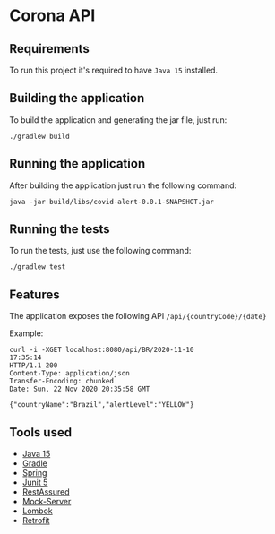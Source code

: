 # Corona API

## Requirements
To run this project it's required to have `Java 15` installed.


## Building the application
To build the application and generating the jar file, just run:

```
./gradlew build
```

## Running the application
After building the application just run the following command:
```
java -jar build/libs/covid-alert-0.0.1-SNAPSHOT.jar
```

## Running the tests
To run the tests, just use the following command:

```
./gradlew test
```

## Features
The application exposes the following API `/api/{countryCode}/{date}`

Example:
```
curl -i -XGET localhost:8080/api/BR/2020-11-10                                                                                                                     17:35:14
HTTP/1.1 200
Content-Type: application/json
Transfer-Encoding: chunked
Date: Sun, 22 Nov 2020 20:35:58 GMT

{"countryName":"Brazil","alertLevel":"YELLOW"}
```

## Tools used
- [Java 15](https://openjdk.java.net/projects/jdk/15/)
- [Gradle](https://gradle.org/)
- [Spring](https://spring.io/)
- [Junit 5](https://junit.org/junit5/)
- [RestAssured](https://rest-assured.io/)
- [Mock-Server](https://www.mock-server.com/)
- [Lombok](https://projectlombok.org/)
- [Retrofit](https://square.github.io/retrofit/)